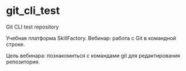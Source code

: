 # git_cli_test
Git CLI test repository

Учебная платформа SkillFactory.
Вебинар: работа с Git в командной строке.


Цель вебинара: познакомиться с командами git для редактирования репозитория.